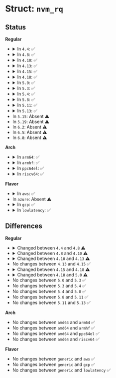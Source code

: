 # Struct: <code>nvm_rq</code>

## Status
<b>Regular</b>
<ul>
<li>
<details>
<summary>In <code>4.4</code>: ✅</summary>

```c
struct nvm_rq {
    struct nvm_tgt_instance *ins;
    struct nvm_dev *dev;
    struct bio *bio;
    struct ppa_addr ppa_addr;
    dma_addr_t dma_ppa_list;
    struct ppa_addr *ppa_list;
    void *metadata;
    dma_addr_t dma_metadata;
    struct completion *wait;
    nvm_end_io_fn *end_io;
    uint8_t opcode;
    uint16_t nr_pages;
    uint16_t flags;
    int error;
};
```
</details>
</li>
<li>
<details>
<summary>In <code>4.8</code>: ✅</summary>

```c
struct nvm_rq {
    struct nvm_tgt_instance *ins;
    struct nvm_dev *dev;
    struct bio *bio;
    struct ppa_addr ppa_addr;
    dma_addr_t dma_ppa_list;
    struct ppa_addr *ppa_list;
    void *meta_list;
    dma_addr_t dma_meta_list;
    struct completion *wait;
    nvm_end_io_fn *end_io;
    uint8_t opcode;
    uint16_t nr_ppas;
    uint16_t flags;
    u64 ppa_status;
    int error;
};
```
</details>
</li>
<li>
<details>
<summary>In <code>4.10</code>: ✅</summary>

```c
struct nvm_rq {
    struct nvm_tgt_instance *ins;
    struct nvm_tgt_dev *dev;
    struct bio *bio;
    struct ppa_addr ppa_addr;
    dma_addr_t dma_ppa_list;
    struct ppa_addr *ppa_list;
    void *meta_list;
    dma_addr_t dma_meta_list;
    struct completion *wait;
    nvm_end_io_fn *end_io;
    uint8_t opcode;
    uint16_t nr_ppas;
    uint16_t flags;
    u64 ppa_status;
    int error;
};
```
</details>
</li>
<li>
<details>
<summary>In <code>4.13</code>: ✅</summary>

```c
struct nvm_rq {
    struct nvm_tgt_dev *dev;
    struct bio *bio;
    struct ppa_addr ppa_addr;
    dma_addr_t dma_ppa_list;
    struct ppa_addr *ppa_list;
    void *meta_list;
    dma_addr_t dma_meta_list;
    struct completion *wait;
    nvm_end_io_fn *end_io;
    uint8_t opcode;
    uint16_t nr_ppas;
    uint16_t flags;
    u64 ppa_status;
    int error;
    void *private;
};
```
</details>
</li>
<li>
<details>
<summary>In <code>4.15</code>: ✅</summary>

```c
struct nvm_rq {
    struct nvm_tgt_dev *dev;
    struct bio *bio;
    struct ppa_addr ppa_addr;
    dma_addr_t dma_ppa_list;
    struct ppa_addr *ppa_list;
    void *meta_list;
    dma_addr_t dma_meta_list;
    struct completion *wait;
    nvm_end_io_fn *end_io;
    uint8_t opcode;
    uint16_t nr_ppas;
    uint16_t flags;
    u64 ppa_status;
    int error;
    void *private;
};
```
</details>
</li>
<li>
<details>
<summary>In <code>4.18</code>: ✅</summary>

```c
struct nvm_rq {
    struct nvm_tgt_dev *dev;
    struct bio *bio;
    struct ppa_addr ppa_addr;
    dma_addr_t dma_ppa_list;
    struct ppa_addr *ppa_list;
    void *meta_list;
    dma_addr_t dma_meta_list;
    nvm_end_io_fn *end_io;
    uint8_t opcode;
    uint16_t nr_ppas;
    uint16_t flags;
    u64 ppa_status;
    int error;
    void *private;
};
```
</details>
</li>
<li>
<details>
<summary>In <code>5.0</code>: ✅</summary>

```c
struct nvm_rq {
    struct nvm_tgt_dev *dev;
    struct bio *bio;
    struct ppa_addr ppa_addr;
    dma_addr_t dma_ppa_list;
    struct ppa_addr *ppa_list;
    void *meta_list;
    dma_addr_t dma_meta_list;
    nvm_end_io_fn *end_io;
    uint8_t opcode;
    uint16_t nr_ppas;
    uint16_t flags;
    u64 ppa_status;
    int error;
    int is_seq;
    void *private;
};
```
</details>
</li>
<li>
<details>
<summary>In <code>5.3</code>: ✅</summary>

```c
struct nvm_rq {
    struct nvm_tgt_dev *dev;
    struct bio *bio;
    struct ppa_addr ppa_addr;
    dma_addr_t dma_ppa_list;
    struct ppa_addr *ppa_list;
    void *meta_list;
    dma_addr_t dma_meta_list;
    nvm_end_io_fn *end_io;
    uint8_t opcode;
    uint16_t nr_ppas;
    uint16_t flags;
    u64 ppa_status;
    int error;
    int is_seq;
    void *private;
};
```
</details>
</li>
<li>
<details>
<summary>In <code>5.4</code>: ✅</summary>

```c
struct nvm_rq {
    struct nvm_tgt_dev *dev;
    struct bio *bio;
    struct ppa_addr ppa_addr;
    dma_addr_t dma_ppa_list;
    struct ppa_addr *ppa_list;
    void *meta_list;
    dma_addr_t dma_meta_list;
    nvm_end_io_fn *end_io;
    uint8_t opcode;
    uint16_t nr_ppas;
    uint16_t flags;
    u64 ppa_status;
    int error;
    int is_seq;
    void *private;
};
```
</details>
</li>
<li>
<details>
<summary>In <code>5.8</code>: ✅</summary>

```c
struct nvm_rq {
    struct nvm_tgt_dev *dev;
    struct bio *bio;
    struct ppa_addr ppa_addr;
    dma_addr_t dma_ppa_list;
    struct ppa_addr *ppa_list;
    void *meta_list;
    dma_addr_t dma_meta_list;
    nvm_end_io_fn *end_io;
    uint8_t opcode;
    uint16_t nr_ppas;
    uint16_t flags;
    u64 ppa_status;
    int error;
    int is_seq;
    void *private;
};
```
</details>
</li>
<li>
<details>
<summary>In <code>5.11</code>: ✅</summary>

```c
struct nvm_rq {
    struct nvm_tgt_dev *dev;
    struct bio *bio;
    struct ppa_addr ppa_addr;
    dma_addr_t dma_ppa_list;
    struct ppa_addr *ppa_list;
    void *meta_list;
    dma_addr_t dma_meta_list;
    nvm_end_io_fn *end_io;
    uint8_t opcode;
    uint16_t nr_ppas;
    uint16_t flags;
    u64 ppa_status;
    int error;
    int is_seq;
    void *private;
};
```
</details>
</li>
<li>
<details>
<summary>In <code>5.13</code>: ✅</summary>

```c
struct nvm_rq {
    struct nvm_tgt_dev *dev;
    struct bio *bio;
    struct ppa_addr ppa_addr;
    dma_addr_t dma_ppa_list;
    struct ppa_addr *ppa_list;
    void *meta_list;
    dma_addr_t dma_meta_list;
    nvm_end_io_fn *end_io;
    uint8_t opcode;
    uint16_t nr_ppas;
    uint16_t flags;
    u64 ppa_status;
    int error;
    int is_seq;
    void *private;
};
```
</details>
</li>
<li>
In <code>5.15</code>: Absent ⚠️
</li>
<li>
In <code>5.19</code>: Absent ⚠️
</li>
<li>
In <code>6.2</code>: Absent ⚠️
</li>
<li>
In <code>6.5</code>: Absent ⚠️
</li>
<li>
In <code>6.8</code>: Absent ⚠️
</li>
</ul>
<b>Arch</b>
<ul>
<li>
<details>
<summary>In <code>arm64</code>: ✅</summary>

```c
struct nvm_rq {
    struct nvm_tgt_dev *dev;
    struct bio *bio;
    struct ppa_addr ppa_addr;
    dma_addr_t dma_ppa_list;
    struct ppa_addr *ppa_list;
    void *meta_list;
    dma_addr_t dma_meta_list;
    nvm_end_io_fn *end_io;
    uint8_t opcode;
    uint16_t nr_ppas;
    uint16_t flags;
    u64 ppa_status;
    int error;
    int is_seq;
    void *private;
};
```
</details>
</li>
<li>
<details>
<summary>In <code>armhf</code>: ✅</summary>

```c
struct nvm_rq {
    struct nvm_tgt_dev *dev;
    struct bio *bio;
    struct ppa_addr ppa_addr;
    dma_addr_t dma_ppa_list;
    struct ppa_addr *ppa_list;
    void *meta_list;
    dma_addr_t dma_meta_list;
    nvm_end_io_fn *end_io;
    uint8_t opcode;
    uint16_t nr_ppas;
    uint16_t flags;
    u64 ppa_status;
    int error;
    int is_seq;
    void *private;
};
```
</details>
</li>
<li>
<details>
<summary>In <code>ppc64el</code>: ✅</summary>

```c
struct nvm_rq {
    struct nvm_tgt_dev *dev;
    struct bio *bio;
    struct ppa_addr ppa_addr;
    dma_addr_t dma_ppa_list;
    struct ppa_addr *ppa_list;
    void *meta_list;
    dma_addr_t dma_meta_list;
    nvm_end_io_fn *end_io;
    uint8_t opcode;
    uint16_t nr_ppas;
    uint16_t flags;
    u64 ppa_status;
    int error;
    int is_seq;
    void *private;
};
```
</details>
</li>
<li>
<details>
<summary>In <code>riscv64</code>: ✅</summary>

```c
struct nvm_rq {
    struct nvm_tgt_dev *dev;
    struct bio *bio;
    struct ppa_addr ppa_addr;
    dma_addr_t dma_ppa_list;
    struct ppa_addr *ppa_list;
    void *meta_list;
    dma_addr_t dma_meta_list;
    nvm_end_io_fn *end_io;
    uint8_t opcode;
    uint16_t nr_ppas;
    uint16_t flags;
    u64 ppa_status;
    int error;
    int is_seq;
    void *private;
};
```
</details>
</li>
</ul>
<b>Flavor</b>
<ul>
<li>
<details>
<summary>In <code>aws</code>: ✅</summary>

```c
struct nvm_rq {
    struct nvm_tgt_dev *dev;
    struct bio *bio;
    struct ppa_addr ppa_addr;
    dma_addr_t dma_ppa_list;
    struct ppa_addr *ppa_list;
    void *meta_list;
    dma_addr_t dma_meta_list;
    nvm_end_io_fn *end_io;
    uint8_t opcode;
    uint16_t nr_ppas;
    uint16_t flags;
    u64 ppa_status;
    int error;
    int is_seq;
    void *private;
};
```
</details>
</li>
<li>
In <code>azure</code>: Absent ⚠️
</li>
<li>
<details>
<summary>In <code>gcp</code>: ✅</summary>

```c
struct nvm_rq {
    struct nvm_tgt_dev *dev;
    struct bio *bio;
    struct ppa_addr ppa_addr;
    dma_addr_t dma_ppa_list;
    struct ppa_addr *ppa_list;
    void *meta_list;
    dma_addr_t dma_meta_list;
    nvm_end_io_fn *end_io;
    uint8_t opcode;
    uint16_t nr_ppas;
    uint16_t flags;
    u64 ppa_status;
    int error;
    int is_seq;
    void *private;
};
```
</details>
</li>
<li>
<details>
<summary>In <code>lowlatency</code>: ✅</summary>

```c
struct nvm_rq {
    struct nvm_tgt_dev *dev;
    struct bio *bio;
    struct ppa_addr ppa_addr;
    dma_addr_t dma_ppa_list;
    struct ppa_addr *ppa_list;
    void *meta_list;
    dma_addr_t dma_meta_list;
    nvm_end_io_fn *end_io;
    uint8_t opcode;
    uint16_t nr_ppas;
    uint16_t flags;
    u64 ppa_status;
    int error;
    int is_seq;
    void *private;
};
```
</details>
</li>
</ul>

## Differences
<b>Regular</b>
<ul>
<li>
<details>
<summary>Changed between <code>4.4</code> and <code>4.8</code> ⚠️</summary>
<ul>
<li>
<b>Field added. </b>
<code>void *meta_list</code>
</li>
<li>
<b>Field added. </b>
<code>dma_addr_t dma_meta_list</code>
</li>
<li>
<b>Field added. </b>
<code>uint16_t nr_ppas</code>
</li>
<li>
<b>Field added. </b>
<code>u64 ppa_status</code>
</li>
<li>
<b>Field removed. </b>
<code>void *metadata</code>
</li>
<li>
<b>Field removed. </b>
<code>dma_addr_t dma_metadata</code>
</li>
<li>
<b>Field removed. </b>
<code>uint16_t nr_pages</code>
</li>
</ul>
</details>
</li>
<li>
<details>
<summary>Changed between <code>4.8</code> and <code>4.10</code> ⚠️</summary>
<ul>
<li>
<b>Field type changed. </b>
<code>struct nvm_dev *dev</code> ➡️ <code>struct nvm_tgt_dev *dev</code>
</li>
</ul>
</details>
</li>
<li>
<details>
<summary>Changed between <code>4.10</code> and <code>4.13</code> ⚠️</summary>
<ul>
<li>
<b>Field added. </b>
<code>void *private</code>
</li>
<li>
<b>Field removed. </b>
<code>struct nvm_tgt_instance *ins</code>
</li>
</ul>
</details>
</li>
<li>
No changes between <code>4.13</code> and <code>4.15</code> ✅
</li>
<li>
<details>
<summary>Changed between <code>4.15</code> and <code>4.18</code> ⚠️</summary>
<ul>
<li>
<b>Field removed. </b>
<code>struct completion *wait</code>
</li>
</ul>
</details>
</li>
<li>
<details>
<summary>Changed between <code>4.18</code> and <code>5.0</code> ⚠️</summary>
<ul>
<li>
<b>Field added. </b>
<code>int is_seq</code>
</li>
</ul>
</details>
</li>
<li>
No changes between <code>5.0</code> and <code>5.3</code> ✅
</li>
<li>
No changes between <code>5.3</code> and <code>5.4</code> ✅
</li>
<li>
No changes between <code>5.4</code> and <code>5.8</code> ✅
</li>
<li>
No changes between <code>5.8</code> and <code>5.11</code> ✅
</li>
<li>
No changes between <code>5.11</code> and <code>5.13</code> ✅
</li>
</ul>
<b>Arch</b>
<ul>
<li>
No changes between <code>amd64</code> and <code>arm64</code> ✅
</li>
<li>
No changes between <code>amd64</code> and <code>armhf</code> ✅
</li>
<li>
No changes between <code>amd64</code> and <code>ppc64el</code> ✅
</li>
<li>
No changes between <code>amd64</code> and <code>riscv64</code> ✅
</li>
</ul>
<b>Flavor</b>
<ul>
<li>
No changes between <code>generic</code> and <code>aws</code> ✅
</li>
<li>
No changes between <code>generic</code> and <code>gcp</code> ✅
</li>
<li>
No changes between <code>generic</code> and <code>lowlatency</code> ✅
</li>
</ul>
